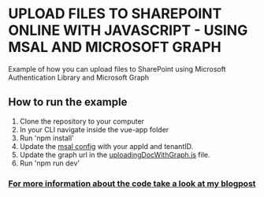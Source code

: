 # UPLOAD FILES TO SHAREPOINT ONLINE WITH JAVASCRIPT - USING MSAL AND MICROSOFT GRAPH 
Example of how you can upload files to SharePoint using Microsoft Authentication Library and Microsoft Graph

## How to run the example

1. Clone the repository to your computer
2. In your CLI navigate inside the vue-app folder
3. Run 'npm install'
4. Update the [msal config](https://github.com/Eli-Schei/upload-files-to-sp-using-graph/blob/main/vue-app/src/authenticatingWithMsal.js) with your appId and tenantID.
5. Update the graph url in the [uploadingDocWithGraph.js](https://github.com/Eli-Schei/upload-files-to-sp-using-graph/blob/main/vue-app/src/uploadingDocWithGraph.js) file.
6. Run 'npm run dev'

### <a href="https://elischei.com/upload-files-to-sharepoint-with-javascript-using-microsoft-graph/" target="_blank">For more information about the code take a look at my blogpost</a>
